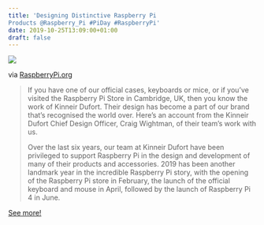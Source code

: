 ```yaml
---
title: 'Designing Distinctive Raspberry Pi
Products @Raspberry_Pi #PiDay #RaspberryPi'
date: 2019-10-25T13:09:00+01:00
draft: false
---
```


![](https://cdn-blog.adafruit.com/uploads/2019/10/Pi4_sketching_and_CAD-500x305.jpg)

via [RaspberryPi.org](https://www.raspberrypi.org/blog/designing-distinctive-raspberry-pi-products/)

> If you have one of our official cases, keyboards or mice, or if you’ve visited the Raspberry Pi Store in Cambridge, UK, then you know the work of Kinneir Dufort. Their design has become a part of our brand that’s recognised the world over. Here’s an account from the Kinneir Dufort Chief Design Officer, Craig Wightman, of their team’s work with us.
> 
> Over the last six years, our team at Kinneir Dufort have been privileged to support Raspberry Pi in the design and development of many of their products and accessories. 2019 has been another landmark year in the incredible Raspberry Pi story, with the opening of the Raspberry Pi store in February, the launch of the official keyboard and mouse in April, followed by the launch of Raspberry Pi 4 in June.

[See more!](https://www.raspberrypi.org/blog/designing-distinctive-raspberry-pi-products/)